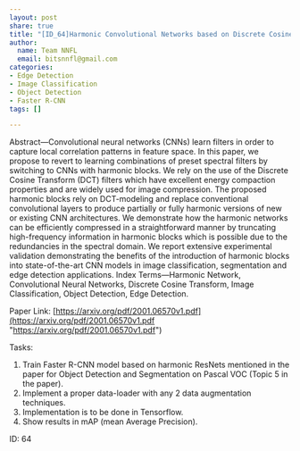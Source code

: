 ```yaml
---
layout: post
share: true
title: "[ID_64]Harmonic Convolutional Networks based on Discrete Cosine Transform"
author:
  name: Team NNFL
  email: bitsnnfl@gmail.com
categories:
- Edge Detection
- Image Classification
- Object Detection
- Faster R-CNN
tags: []

---
```

Abstract—Convolutional neural networks (CNNs) learn filters in order to capture local correlation patterns in feature space. In this paper, we propose to revert to learning combinations of preset spectral filters by switching to CNNs with harmonic blocks. We rely on the use of the Discrete Cosine Transform (DCT) filters which have excellent energy compaction properties and are widely used for image compression. The proposed harmonic blocks rely on DCT-modeling and replace conventional convolutional layers to produce partially or fully harmonic versions of new or existing CNN architectures. We demonstrate how the harmonic networks can be efficiently compressed in a straightforward manner by truncating high-frequency information in harmonic blocks which is possible due to the redundancies in the spectral domain. We report extensive experimental validation demonstrating the benefits of the introduction of harmonic blocks into state-of-the-art CNN models in image classification, segmentation and edge detection applications. Index Terms—Harmonic Network, Convolutional Neural Networks, Discrete Cosine Transform, Image Classification, Object Detection, Edge Detection.

Paper Link: [https://arxiv.org/pdf/2001.06570v1.pdf](https://arxiv.org/pdf/2001.06570v1.pdf "https://arxiv.org/pdf/2001.06570v1.pdf")

Tasks:

1. Train Faster R-CNN model based on harmonic ResNets mentioned in the paper for Object Detection and Segmentation on Pascal VOC (Topic 5 in the paper).
2. Implement a proper data-loader with any 2 data augmentation techniques.
3. Implementation is to be done in Tensorflow.
4. Show results in mAP (mean Average Precision).

ID: 64